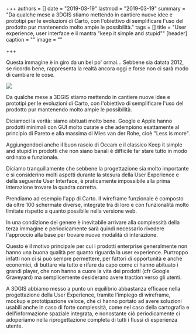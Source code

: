 +++
authors = []
date = "2019-03-19"
lastmod = "2019-03-19"
summary = "Da qualche mese a 3DGIS stiamo mettendo in cantiere nuove idee e prototipi per le evoluzioni di Carto, con l'obiettivo di semplificare l'uso del prodotto pur mantenendo molto ampie le possibilità."
tags = []
title = "User experience, user interface e il mantra \"keep it simple and stupid\""
[header]
caption = ""
image = ""

+++

Questa immagine è in giro da un bel po' ormai... Sebbene sia datata 2012, se ricordo bene, rappresenta la realtà ancora oggi e forse non ci sarà modo di cambiare le cose.

![](/img/posts/simplicity.jpg)

Da qualche mese a 3DGIS stiamo mettendo in cantiere nuove idee e prototipi per le evoluzioni di Carto, con l'obiettivo di semplificare l'uso del prodotto pur mantenendo molto ampie le possibilità.

Diciamoci la verità: siamo abituati molto bene. Google e Apple hanno prodotti minimali con GUI molto curate e che adempiono esattamente al principio di Pareto e alla massima di Mies van der Rohe, cioè "Less is more".

Aggiungendoci anche il buon rasoio di Occam e il classico Keep it simple and stupid in prodotti che non siano banali è difficile far stare tutto in modo ordinato e funzionale.

Diciamo tranquillamente che sebbene la progettazione sia molto importante e si considerino molti aspetti durante la stesura della User Experience e della seguente User Interface, è praticamente impossibile alla prima interazione trovare la quadra corretta.

Prendiamo ad esempio l'app di Carto. Il wireframe funzionale è composto da oltre 100 schermate diverse, integrate tra di loro e con funzionalità molto limitate rispetto a quanto possibile nella versione web.

In una condizione del genere è inevitabile arrivare alla complessità della terza immagine e periodicamente sarà quindi necessario rivedere l'approccio alla base per trovare nuove modalità di interazione.

Questo è il motivo principale per cui i prodotti enterprise generalmente non hanno una buona qualità per quanto riguarda la user experience. Purtroppo infatti non ci si può sempre permettere, per fattori di opportunità e anche economici, di buttare via tutto e rifare da capo come ci hanno abituato i grandi player, che non hanno a cuore la vita dei prodotti (cfr Google Graveyard) ma semplicemente desiderano avere traction verso gli utenti.

A 3DGIS abbiamo messo a punto un equilibrio abbastanza efficace nella progettazione della User Experience, tramite l'impiego di wireframe, mockup e prototipazione veloce, che ci hanno portato ad avere soluzioni usabili anche in caso di forte complessità, come nel caso della cartografia e dell'informazione spaziale integrata, e nonostante ciò periodicamente ci adoperiamo nella riprogettazione completa di tutti i flussi di esperienza utente.
